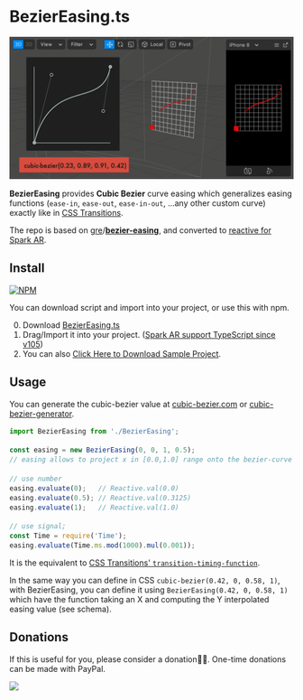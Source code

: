# BezierEasing.ts

![bezier-easing-index](README.assets/bezier-easing-index.gif)

**BezierEasing** provides **Cubic Bezier** curve easing which generalizes easing functions (`ease-in`, `ease-out`, `ease-in-out`, ...any other custom curve) exactly like in [CSS Transitions](https://cubic-bezier.com/#.17,.67,.83,.67).

The repo is based on [gre](https://github.com/gre)/**[bezier-easing](https://github.com/gre/bezier-easing)**, and converted to [reactive for Spark AR](https://sparkar.facebook.com/ar-studio/learn/scripting/reactive-programming).



## Install

[![NPM](https://nodei.co/npm/sparkar-bezier-easing-ts.png?compact=true)](https://npmjs.org/package/sparkar-bezier-easing-ts)

You can download script and import into your project, or use this with npm.

0. Download [BezierEasing.ts](https://github.com/pofulu/sparkar-bezier-easing/releases/latest/download/BezierEasing.ts)
1. Drag/Import it into your project. ([Spark AR support TypeScript since v105](https://sparkar.facebook.com/ar-studio/learn/scripting/typescript-support))
2. You can also [Click Here to Download Sample Project](https://github.com/pofulu/sparkar-bezier-easing/releases/latest/download/BezierEasingDemo.arprojpkg).



## Usage

You can generate the cubic-bezier value at [cubic-bezier.com](https://cubic-bezier.com/) or [cubic-bezier-generator](https://jakcharvat.github.io/cubic-bezier-generator/).

```javascript
import BezierEasing from './BezierEasing';

const easing = new BezierEasing(0, 0, 1, 0.5);
// easing allows to project x in [0.0,1.0] range onto the bezier-curve defined by the 4 points (see schema below).

// use number
easing.evaluate(0);   // Reactive.val(0.0)
easing.evaluate(0.5); // Reactive.val(0.3125)
easing.evaluate(1);   // Reactive.val(1.0)

// use signal;
const Time = require('Time');
easing.evaluate(Time.ms.mod(1000).mul(0.001));
```

It is the equivalent to [CSS Transitions' `transition-timing-function`](http://www.w3.org/TR/css3-transitions/#transition-timing-function-property).

In the same way you can define in CSS `cubic-bezier(0.42, 0, 0.58, 1)`, with BezierEasing, you can define it using `BezierEasing(0.42, 0, 0.58, 1)` which have the function taking an X and computing the Y interpolated easing value (see schema).



## Donations
If this is useful for you, please consider a donation🙏🏼. One-time donations can be made with PayPal.

[![](https://www.paypalobjects.com/en_US/i/btn/btn_donateCC_LG.gif)](https://www.paypal.com/cgi-bin/webscr?cmd=_s-xclick&hosted_button_id=HW99ESSALJZ36)
